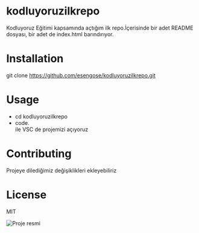 # kodluyoruzilkrepo
Kodluyoruz Eğitimi kapsamında açtığım ilk repo.İçerisinde bir adet README dosyası, bir adet de index.html barındırıyor.

# Installation
git clone https://github.com/esengose/kodluyoruzilkrepo.git

# Usage
* cd kodluyoruzilkrepo
* code.     
ile VSC de projemizi açıyoruz

# Contributing
Projeye dilediğimiz değişiklikleri ekleyebiliriz

# License
MIT

![Proje resmi](https://app.patika.dev/courses/git/odev1/markdown.png)








